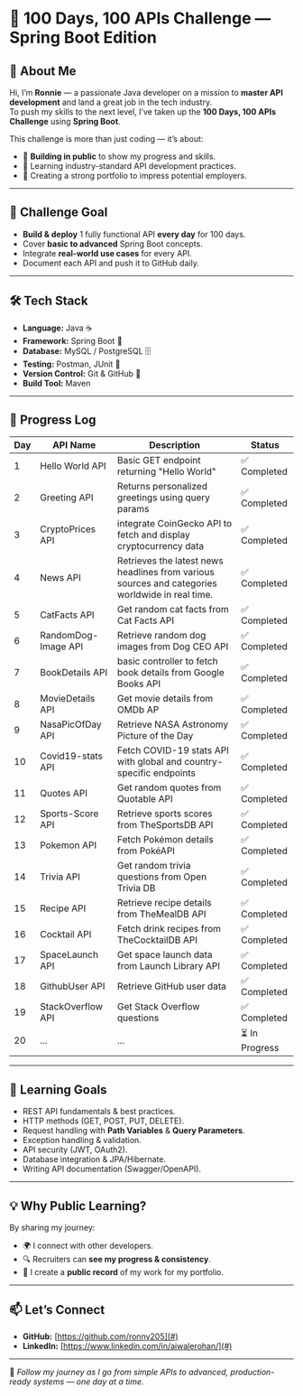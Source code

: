 # 🚀 100 Days, 100 APIs Challenge — Spring Boot Edition

## 👋 About Me

Hi, I’m **Ronnie** — a passionate Java developer on a mission to **master API development** and land a great job in the tech industry.  
To push my skills to the next level, I’ve taken up the **100 Days, 100 APIs Challenge** using **Spring Boot**.

This challenge is more than just coding — it’s about:

- 📢 **Building in public** to show my progress and skills.
- 🧠 Learning industry-standard API development practices.
- 💼 Creating a strong portfolio to impress potential employers.

---

## 🎯 Challenge Goal

- **Build & deploy** 1 fully functional API **every day** for 100 days.
- Cover **basic to advanced** Spring Boot concepts.
- Integrate **real-world use cases** for every API.
- Document each API and push it to GitHub daily.

---

## 🛠 Tech Stack

- **Language:** Java ☕
- **Framework:** Spring Boot 🌿
- **Database:** MySQL / PostgreSQL 🗄
- **Testing:** Postman, JUnit 🧪
- **Version Control:** Git & GitHub 🐙
- **Build Tool:** Maven

---

## 📅 Progress Log

| Day | API Name            | Description                                                                                     | Status         |
| --- | ------------------- | ----------------------------------------------------------------------------------------------- | -------------- |
| 1   | Hello World API     | Basic GET endpoint returning "Hello World"                                                      | ✅ Completed   |
| 2   | Greeting API        | Returns personalized greetings using query params                                               | ✅ Completed   |
| 3   | CryptoPrices API    | integrate CoinGecko API to fetch and display cryptocurrency data                                | ✅ Completed   |
| 4   | News API            | Retrieves the latest news headlines from various sources and categories worldwide in real time. | ✅ Completed   |
| 5   | CatFacts API        | Get random cat facts from Cat Facts API                                                         | ✅ Completed   |
| 6   | RandomDog-Image API | Retrieve random dog images from Dog CEO API                                                     | ✅ Completed   |
| 7   | BookDetails API     | basic controller to fetch book details from Google Books API                                    | ✅ Completed   |
| 8   | MovieDetails API    | Get movie details from OMDb AP                                                                  | ✅ Completed   |
| 9   | NasaPicOfDay API    | Retrieve NASA Astronomy Picture of the Day                                                      | ✅ Completed   |
| 10  | Covid19-stats API   | Fetch COVID-19 stats API with global and country-specific endpoints                             | ✅ Completed   |
| 11  | Quotes API          | Get random quotes from Quotable API                                                             | ✅ Completed   |
| 12  | Sports-Score API    | Retrieve sports scores from TheSportsDB API                                                     | ✅ Completed   |
| 13  | Pokemon API         | Fetch Pokémon details from PokéAPI                                                              | ✅ Completed   |
| 14  | Trivia API          | Get random trivia questions from Open Trivia DB                                                 | ✅ Completed   |
| 15  | Recipe API          | Retrieve recipe details from TheMealDB API                                                      | ✅ Completed   |
| 16  | Cocktail API        | Fetch drink recipes from TheCocktailDB API                                                      | ✅ Completed   |
| 17  | SpaceLaunch API     | Get space launch data from Launch Library API                                                   | ✅ Completed   |
| 18  | GithubUser API      | Retrieve GitHub user data                                                                       | ✅ Completed   |
| 19  | StackOverflow API   | Get Stack Overflow questions                                                                    | ✅ Completed   |
| 20  | ...                 | ...                                                                                             | ⏳ In Progress |

---

## 📖 Learning Goals

- REST API fundamentals & best practices.
- HTTP methods (GET, POST, PUT, DELETE).
- Request handling with **Path Variables** & **Query Parameters**.
- Exception handling & validation.
- API security (JWT, OAuth2).
- Database integration & JPA/Hibernate.
- Writing API documentation (Swagger/OpenAPI).

---

## 💡 Why Public Learning?

By sharing my journey:

- 🌍 I connect with other developers.
- 🔍 Recruiters can **see my progress & consistency**.
- 📂 I create a **public record** of my work for my portfolio.

---

## 📫 Let’s Connect

- **GitHub:** [https://github.com/ronny205](#)
- **LinkedIn:** [https://www.linkedin.com/in/aiwalerohan/](#)

---

💪 _Follow my journey as I go from simple APIs to advanced, production-ready systems — one day at a time._
